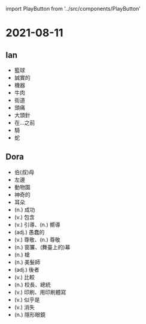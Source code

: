 import PlayButton from '../src/components/PlayButton'

# 2021-08-11

## Ian
- <PlayButton value="basketball" /> 籃球
- <PlayButton value="honest" /> 誠實的
- <PlayButton value="machine" /> 機器
- <PlayButton value="beef" /> 牛肉
- <PlayButton value="street" /> 街道
- <PlayButton value="headache" /> 頭痛
- <PlayButton value="pin" /> 大頭針
- <PlayButton value="before" /> 在…之前
- <PlayButton value="ride" /> 騎
- <PlayButton value="snake" /> 蛇

## Dora
- <PlayButton value="aunt" /> 伯(叔)母
- <PlayButton value="left" /> 左邊
- <PlayButton value="zoo" /> 動物園
- <PlayButton value="magic" /> 神奇的
- <PlayButton value="ear" /> 耳朵
- <PlayButton value="success" /> (n.) 成功
- <PlayButton value="include" /> (v.) 包含
- <PlayButton value="guide" /> (v.) 引導、(n.) 嚮導
- <PlayButton value="foolish" /> (adj.) 愚蠢的
- <PlayButton value="respect" /> (v.) 尊敬、(n.) 尊敬
- <PlayButton value="curtain" /> (n.) 窗簾、(舞臺上的)幕
- <PlayButton value="gun" /> (n.) 槍
- <PlayButton value="hairdresser" /> (n.) 美髮師
- <PlayButton value="latter" /> (adj.) 後者
- <PlayButton value="compare" /> (v.) 比較
- <PlayButton value="president" /> (n.) 校長、總統
- <PlayButton value="print" /> (v.) 印刷、用印刷體寫
- <PlayButton value="seem" /> (v.) 似乎是
- <PlayButton value="disappear" /> (v.) 消失
- <PlayButton value="contact lens" /> (n.) 隱形眼鏡
